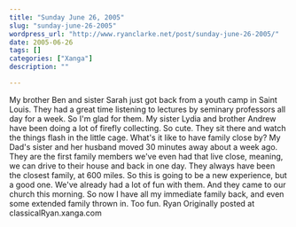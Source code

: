 ```yaml
---
title: "Sunday June 26, 2005"
slug: "sunday-june-26-2005"
wordpress_url: "http://www.ryanclarke.net/post/sunday-june-26-2005/"
date: 2005-06-26
tags: []
categories: ["Xanga"]
description: ""

---
```


My brother Ben and sister Sarah just got back from a youth camp in Saint Louis. They had a great time listening to lectures by seminary professors all day for a week. So I'm glad for them.
 My sister Lydia and brother Andrew have been doing a lot of firefly collecting. So cute. They sit there and watch the things flash in the little cage.
 What's it like to have family close by? My Dad's sister and her husband moved 30 minutes away about a week ago. They are the first family members we've even had that live close, meaning, we can drive to their house and back in one day. They always have been the closest family, at 600 miles. So this is going to be a new experience, but a good one. We've already had a lot of fun with them. And they came to our church this morning.
 So now I have all my immediate family back, and even some extended family thrown in. Too fun.
 Ryan
Originally posted at classicalRyan.xanga.com
